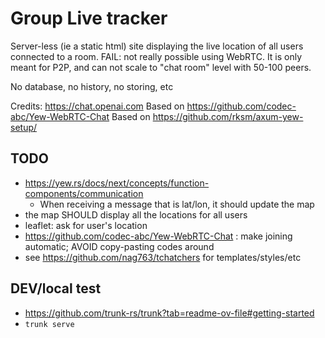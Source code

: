 # Group Live tracker

Server-less (ie a static html) site displaying the live location of all users connected to a room.
FAIL: not really possible using WebRTC. It is only meant for P2P, and can not scale to "chat room" level with 50-100 peers.

No database, no history, no storing, etc

Credits: https://chat.openai.com
Based on https://github.com/codec-abc/Yew-WebRTC-Chat
Based on https://github.com/rksm/axum-yew-setup/

## TODO

- https://yew.rs/docs/next/concepts/function-components/communication
  - When receiving a message that is lat/lon, it should update the map
- the map SHOULD display all the locations for all users
- leaflet: ask for user's location
- https://github.com/codec-abc/Yew-WebRTC-Chat : make joining automatic; AVOID copy-pasting codes around
- see https://github.com/nag763/tchatchers for templates/styles/etc

## DEV/local test

- https://github.com/trunk-rs/trunk?tab=readme-ov-file#getting-started
- `trunk serve`
